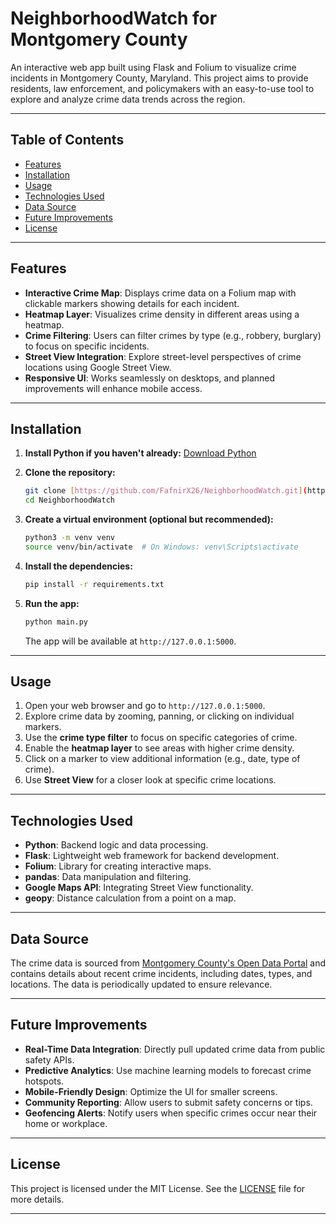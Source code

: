 # NeighborhoodWatch for Montgomery County  
An interactive web app built using Flask and Folium to visualize crime incidents in Montgomery County, Maryland. This project aims to provide residents, law enforcement, and policymakers with an easy-to-use tool to explore and analyze crime data trends across the region.

---

## Table of Contents  
- [Features](#features)  
- [Installation](#installation)  
- [Usage](#usage)  
- [Technologies Used](#technologies-used)  
- [Data Source](#data-source)  
- [Future Improvements](#future-improvements)  
- [License](#license)  

---

## Features  
- **Interactive Crime Map**: Displays crime data on a Folium map with clickable markers showing details for each incident.  
- **Heatmap Layer**: Visualizes crime density in different areas using a heatmap.  
- **Crime Filtering**: Users can filter crimes by type (e.g., robbery, burglary) to focus on specific incidents.  
- **Street View Integration**: Explore street-level perspectives of crime locations using Google Street View.  
- **Responsive UI**: Works seamlessly on desktops, and planned improvements will enhance mobile access.  

---

## Installation  
1. **Install Python if you haven't already:**
   [Download Python](https://www.python.org/downloads/)
   
3. **Clone the repository:**  
   ```bash
   git clone [https://github.com/FafnirX26/NeighborhoodWatch.git](https://github.com/FafnirX26/NeighborhoodWatch.git)
   cd NeighborhoodWatch
   ```  

4. **Create a virtual environment (optional but recommended):**  
   ```bash
   python3 -m venv venv  
   source venv/bin/activate  # On Windows: venv\Scripts\activate
   ```

5. **Install the dependencies:**
   ```bash
   pip install -r requirements.txt
   ```
   
6. **Run the app:**  
   ```bash
   python main.py
   ```  
   The app will be available at `http://127.0.0.1:5000`.  

---

## Usage  
1. Open your web browser and go to `http://127.0.0.1:5000`.  
2. Explore crime data by zooming, panning, or clicking on individual markers.  
3. Use the **crime type filter** to focus on specific categories of crime.  
4. Enable the **heatmap layer** to see areas with higher crime density.  
5. Click on a marker to view additional information (e.g., date, type of crime).  
6. Use **Street View** for a closer look at specific crime locations.  

---

## Technologies Used  
- **Python**: Backend logic and data processing.  
- **Flask**: Lightweight web framework for backend development.  
- **Folium**: Library for creating interactive maps.  
- **pandas**: Data manipulation and filtering.  
- **Google Maps API**: Integrating Street View functionality.
- **geopy**: Distance calculation from a point on a map.

---

## Data Source  
The crime data is sourced from [Montgomery County's Open Data Portal](https://data.montgomerycountymd.gov/) and contains details about recent crime incidents, including dates, types, and locations. The data is periodically updated to ensure relevance.

---

## Future Improvements  
- **Real-Time Data Integration**: Directly pull updated crime data from public safety APIs.  
- **Predictive Analytics**: Use machine learning models to forecast crime hotspots.  
- **Mobile-Friendly Design**: Optimize the UI for smaller screens.  
- **Community Reporting**: Allow users to submit safety concerns or tips.  
- **Geofencing Alerts**: Notify users when specific crimes occur near their home or workplace.  

---

## License  
This project is licensed under the MIT License. See the [LICENSE](LICENSE) file for more details. 

---
